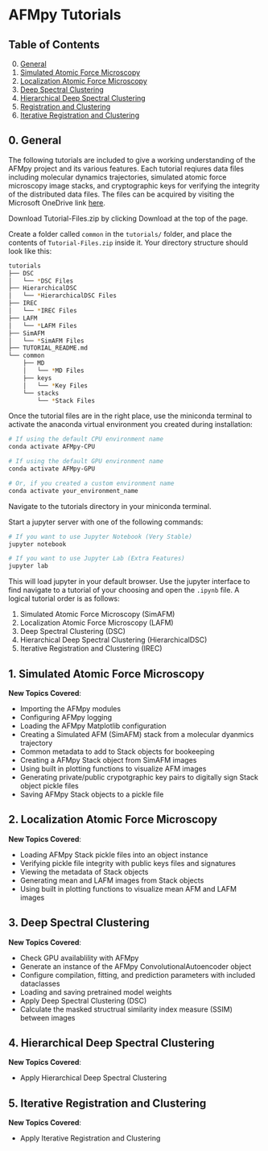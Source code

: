 # AFMpy Tutorials

## Table of Contents
0. [General](#0-general)
1. [Simulated Atomic Force Microscopy](#1-simulated-atomic-force-microscopy)
2. [Localization Atomic Force Microscopy](#2-localization-atomic-force-microscopy)
3. [Deep Spectral Clustering](#3-deep-spectral-clustering)
4. [Hierarchical Deep Spectral Clustering](#4-hierarchical-deep-spectral-clustering)
5. [Registration and Clustering](#5-registraion-and-clustering)
6. [Iterative Registration and Clustering](#6-iterative-registration-and-clustering)

## 0. General

The following tutorials are included to give a working understanding of the AFMpy project and its various features. Each tutorial reqiures data files including molecular dynamics trajectories, simulated atomic force microscopy image stacks, and cryptographic keys for verifying the integrity of the distributed data files. The files can be acquired by visiting the Microsoft OneDrive link [here](https://mailmissouri-my.sharepoint.com/:f:/g/personal/cmldnf_umsystem_edu/EsuvntDMQxtOh7tFG5jBG6MBC6wPozJ3Yj0i-Dng5YOnlw?e=Ytp9bL).

Download Tutorial-Files.zip by clicking Download at the top of the page. 

Create a folder called ```common``` in the ```tutorials/``` folder, and place the contents of ```Tutorial-Files.zip``` inside it. Your directory structure should look like this:

```bash
tutorials
├── DSC
│   └── *DSC Files
├── HierarchicalDSC
│   └── *HierarchicalDSC Files
├── IREC
│   └── *IREC Files
├── LAFM
│   └── *LAFM Files
├── SimAFM
│   └── *SimAFM Files
├── TUTORIAL_README.md
└── common
    ├── MD
    │   └── *MD Files
    ├── keys
    │   └── *Key Files
    └── stacks
        └── *Stack Files
```

Once the tutorial files are in the right place, use the miniconda terminal to activate the anaconda virtual environment you created during installation:

```bash
# If using the default CPU environment name
conda activate AFMpy-CPU

# If using the default GPU environment name
conda activate AFMpy-GPU

# Or, if you created a custom environment name
conda activate your_environment_name
```

Navigate to the tutorials directory in your miniconda terminal.

Start a jupyter server with one of the following commands:
```bash
# If you want to use Jupyter Notebook (Very Stable)
jupyter notebook

# If you want to use Jupyter Lab (Extra Features)
jupyter lab
```

This will load jupyter in your default browser. Use the jupyter interface to find navigate to a tutorial of your choosing and open the ```.ipynb``` file. A logical tutorial order is as follows:

1. Simulated Atomic Force Microscopy (SimAFM)
2. Localization Atomic Force Microscopy (LAFM)
3. Deep Spectral Clustering (DSC)
4. Hierarchical Deep Spectral Clustering (HierarchicalDSC)
5. Iterative Registration and Clustering (IREC)

## 1. Simulated Atomic Force Microscopy

**New Topics Covered**:

- Importing the AFMpy modules
- Configuring AFMpy logging
- Loading the AFMpy Matplotlib configuration
- Creating a Simulated AFM (SimAFM) stack from a molecular dyanmics trajectory
- Common metadata to add to Stack objects for bookeeping
- Creating a AFMpy Stack object from SimAFM images
- Using built in plotting functions to visualize AFM images
- Generating private/public crypotgraphic key pairs to digitally sign Stack object pickle files
- Saving AFMpy Stack objects to a pickle file

## 2. Localization Atomic Force Microscopy

**New Topics Covered**:

- Loading AFMpy Stack pickle files into an object instance
- Verifying pickle file integrity with public keys files and signatures
- Viewing the metadata of Stack objects
- Generating mean and LAFM images from Stack objects
- Using built in plotting functions to visualize mean AFM and LAFM images

## 3. Deep Spectral Clustering

**New Topics Covered**:

- Check GPU availablility with AFMpy
- Generate an instance of the AFMpy ConvolutionalAutoencoder object
- Configure compilation, fitting, and prediction parameters with included dataclasses
- Loading and saving pretrained model weights
- Apply Deep Spectral Clustering (DSC)
- Calculate the masked structrual similarity index measure (SSIM) between images

## 4. Hierarchical Deep Spectral Clustering

**New Topics Covered**:

- Apply Hierarchical Deep Spectral Clustering

## 5. Iterative Registration and Clustering

**New Topics Covered**:

- Apply Iterative Registration and Clustering